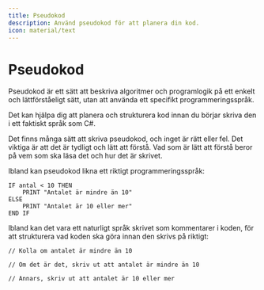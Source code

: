 ```yaml
---
title: Pseudokod 
description: Använd pseudokod för att planera din kod.
icon: material/text
---
```


# Pseudokod

Pseudokod är ett sätt att beskriva algoritmer och programlogik på ett enkelt och lättförståeligt sätt, utan att använda ett specifikt programmeringsspråk. 

Det kan hjälpa dig att planera och strukturera kod innan du börjar skriva den i ett faktiskt språk som C#.

Det finns många sätt att skriva pseudokod, och inget är rätt eller fel. Det viktiga är att det är tydligt och lätt att förstå. Vad som är lätt att förstå beror på vem som ska läsa det och hur det är skrivet.

Ibland kan pseudokod likna ett riktigt programmeringsspråk:

```
IF antal < 10 THEN
    PRINT "Antalet är mindre än 10"
ELSE
    PRINT "Antalet är 10 eller mer"
END IF
```

Ibland kan det vara ett naturligt språk skrivet som kommentarer i koden, för att strukturera vad koden ska göra innan den skrivs på riktigt:

```
// Kolla om antalet är mindre än 10

// Om det är det, skriv ut att antalet är mindre än 10

// Annars, skriv ut att antalet är 10 eller mer
```